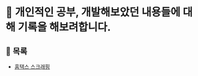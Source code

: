 # :loudspeaker: 개인적인 공부, 개발해보았던 내용들에 대해 기록을 해보려합니다.

## :triangular_flag_on_post: 목록
- [홈택스 스크래핑](https://github.com/ungseokchoi/feed/blob/master/issues/homeTax/홈택스_스크래핑.md)

